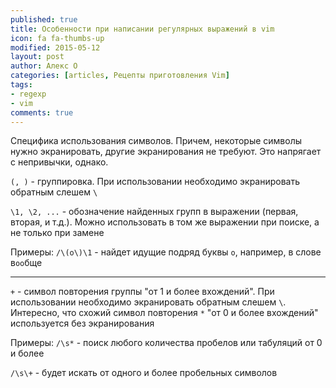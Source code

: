 ```yaml
---
published: true
title: Особенности при написании регулярных выражений в vim
icon: fa fa-thumbs-up
modified: 2015-05-12
layout: post
author: Алекс О 
categories: [articles, Рецепты приготовления Vim]
tags:
- regexp
- vim
comments: true
---
```


Специфика использования символов. Причем, некоторые символы нужно экранировать, другие экранирования не требуют. Это напрягает с непривычки, однако.

`(, )` - группировка. При использовании необходимо экранировать обратным слешем `\`

`\1, \2, ...` - обозначение найденных групп в выражении (первая, вторая, и т.д.). Можно использовать в том же выражении при поиске,
а не только при замене

Примеры:
`/\(o\)\1` - найдет идущие подряд буквы `o`, например, в слове в`oo`бще

---

`+` - символ повторения группы "от 1 и более вхождений". При использовании необходимо экранировать обратным слешем `\`.
Интересно, что схожий символ повторения `*` "от 0 и более вхождений" используется без экранирования

Примеры:
`/\s*` - поиск любого количества пробелов или табуляций от 0 и более

`/\s\+` - будет искать от одного и более пробельных символов